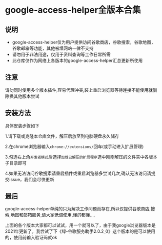 # google-access-helper全版本合集
## 说明

- google-access-helper仅为用户提供访问谷歌商店，谷歌搜索，谷歌地图，谷歌邮箱等功能，其他被墙网站一律不支持
- 请勿用于非法用途，仅用于资料查询等工作日常所需
- 此仓库仅作为网络上各版本的google-access-helper汇总更新所使用
## 注意
请勿同时使用多个版本插件,容易代理冲突,装上重启浏览器等待连接不能使用就删除换其他版本尝试
## 安装方法

具体安装步骤如下

1.请下载或克隆本仓库文件，解压后放至到电脑硬盘永久储存

2.在chrome浏览器输入``chrome://extensions/``回车(或手动进入扩展管理)

3.勾选右上角``开发者模式``后选择``加载已解压的扩展程序``选中刚刚解压的文件夹中各版本子目录即可

4.如果无法访问谷歌搜索请重启插件或重启浏览器多尝试几次,确认无法访问请提交issue，我们会尽快更新

## 最后

google-access-helper单纯的只为解决工作问题而存在,所以仅提供谷歌商店,搜索,地图和邮箱服务,请大家低调使用,懂的都懂....


上面的各个版本大家都可以试试，用一个就可以了，由于我google浏览器版本是2021年更新了，我尝试了下《绿-谷歌服务助手2.0.2_0》这个版本的是可以使用的，使用前输入验证码就ok
